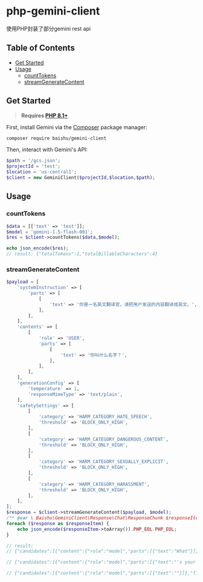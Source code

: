# php-gemini-client

使用PHP封装了部分gemini rest api

## Table of Contents

- [Get Started](#get-started)
- [Usage](#usage)
  - [countTokens](#counttokens)
  - [streamGenerateContent](#streamgeneratecontent)

## Get Started

> **Requires [PHP 8.1+](https://php.net/releases/)**

First, install Gemini via the [Composer](https://getcomposer.org/) package manager:

```bash
composer require baishu/gemini-client
```

Then, interact with Gemini's API:

```php
$path = '/gcs.json';
$projectId = 'test';
$location = 'us-central1';
$client = new GeminiClient($projectId,$location,$path);
```

## Usage

### countTokens

```php
$data = [['text' => 'test']];
$model = 'gemini-1.5-flash-001';
$res = $client->countTokens($data,$model);

echo json_encode($res);
// result: {"totalTokens":1,"totalBillableCharacters":4}
```

### streamGenerateContent

```php
$payload = [
    'systemInstruction' => [
        'parts' => [
            [
                'text' => '你是一名英文翻译官，请把用户发送的内容翻译成英文。',
            ],
        ],
    ],
    'contents' => [
        [
            'role' => 'USER',
            'parts' => [
                [
                    'text' => '你叫什么名字？',
                ],
            ],
        ],
    ],
    'generationConfig' => [
        'temperature' => 1,
        'responseMimeType' => 'text/plain',
    ],
    'safetySettings' => [
        [
            'category' => 'HARM_CATEGORY_HATE_SPEECH',
            'threshold' => 'BLOCK_ONLY_HIGH',
        ],
        [
            'category' => 'HARM_CATEGORY_DANGEROUS_CONTENT',
            'threshold' => 'BLOCK_ONLY_HIGH',
        ],
        [
            'category' => 'HARM_CATEGORY_SEXUALLY_EXPLICIT',
            'threshold' => 'BLOCK_ONLY_HIGH',
        ],
        [
            'category' => 'HARM_CATEGORY_HARASSMENT',
            'threshold' => 'BLOCK_ONLY_HIGH',
        ],
    ],
];
$response = $client->streamGenerateContent($payload, $model);
/** @var \ Baishu\GeminiClient\Response\Chat\ResponseChunk $responseItem */
foreach ($response as $responseItem) {
    echo json_encode($responseItem->toArray()).PHP_EOL.PHP_EOL;
}

// result:
// {"candidates":[{"content":{"role":"model","parts":[{"text":"What"}]}}]}

// {"candidates":[{"content":{"role":"model","parts":[{"text":"'s your name? \n"}]},"safetyRatings":[{"category":"HARM_CATEGORY_HATE_SPEECH","probability":"NEGLIGIBLE","probabilityScore":0.09947021,"severity":"HARM_SEVERITY_NEGLIGIBLE","severityScore":0.10502681},{"category":"HARM_CATEGORY_DANGEROUS_CONTENT","probability":"NEGLIGIBLE","probabilityScore":0.1317307,"severity":"HARM_SEVERITY_NEGLIGIBLE","severityScore":0.09073549},{"category":"HARM_CATEGORY_HARASSMENT","probability":"NEGLIGIBLE","probabilityScore":0.2155158,"severity":"HARM_SEVERITY_NEGLIGIBLE","severityScore":0.07821887},{"category":"HARM_CATEGORY_SEXUALLY_EXPLICIT","probability":"NEGLIGIBLE","probabilityScore":0.07544843,"severity":"HARM_SEVERITY_NEGLIGIBLE","severityScore":0.06791668}]}]}

// {"candidates":[{"content":{"role":"model","parts":[{"text":""}]},"finishReason":"STOP"}],"usageMetadata":{"promptTokenCount":21,"candidatesTokenCount":8,"totalTokenCount":29}}
```
